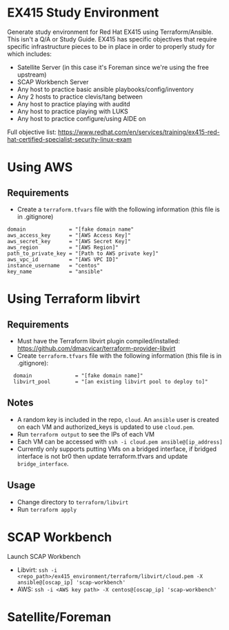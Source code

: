 # EX415 Study Environment
Generate study environment for Red Hat EX415 using Terraform/Ansible. This isn't a Q/A or Study Guide. EX415 has specific objectives that require specific infrastructure pieces to be in place in order to properly study for which includes:
* Satellite Server (in this case it's Foreman since we're using the free upstream)
* SCAP Workbench Server
* Any host to practice basic ansible playbooks/config/inventory
* Any 2 hosts to practice clevis/tang between
* Any host to practice playing with auditd
* Any host to practice playing with LUKS
* Any host to practice configure/using AIDE on

Full objective list: https://www.redhat.com/en/services/training/ex415-red-hat-certified-specialist-security-linux-exam

# Using AWS

## Requirements
* Create a `terraform.tfvars` file with the following information (this file is in .gitignore)   
```
domain              = "[fake domain name"
aws_access_key      = "[AWS Access Key]"
aws_secret_key      = "[AWS Secret Key]"
aws_region          = "[AWS Region]"
path_to_private_key = "[Path to AWS private key]"
aws_vpc_id          = "[AWS VPC ID]"
instance_username   = "centos"
key_name            = "ansible"
```

# Using Terraform libvirt

## Requirements
* Must have the Terraform libvirt plugin compiled/installed: https://github.com/dmacvicar/terraform-provider-libvirt
* Create `terraform.tfvars` file with the following information (this file is in .gitignore):
```
  domain              = "[fake domain name]"
  libvirt_pool        = "[an existing libvirt pool to deploy to]"
```

## Notes
* A random key is included in the repo, `cloud`. An `ansible` user is created on each VM and authorized_keys is updated to use `cloud.pem`.
* Run `terraform output` to see the IPs of each VM
* Each VM can be accessed with `ssh -i cloud.pem ansible@[ip_address]`
* Currently only supports putting VMs on a bridged interface, if bridged interface is not br0 then update terraform.tfvars and update `bridge_interface`.

## Usage
* Change directory to `terraform/libvirt`
* Run `terraform apply`

# SCAP Workbench
Launch SCAP Workbench 
* Libvirt: `ssh -i <repo_path>/ex415_environment/terraform/libvirt/cloud.pem -X ansible@[oscap_ip] 'scap-workbench'`
* AWS: `ssh -i <AWS key path> -X centos@[oscap_ip] 'scap-workbench'`

# Satellite/Foreman

